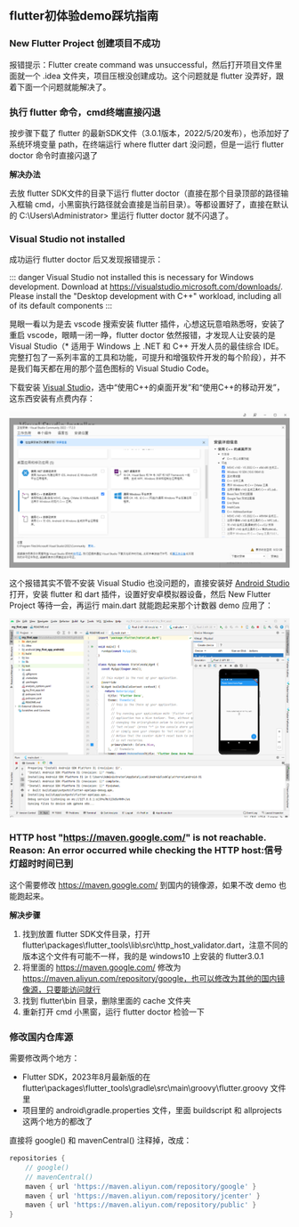 ## flutter初体验demo踩坑指南

### New Flutter Project 创建项目不成功

报错提示：Flutter create command was unsuccessful，然后打开项目文件里面就一个 .idea 文件夹，项目压根没创建成功。这个问题就是 flutter 没弄好，跟着下面一个问题就能解决了。

### 执行 flutter 命令，cmd终端直接闪退

按步骤下载了 flutter 的最新SDK文件（3.0.1版本，2022/5/20发布），也添加好了系统环境变量 path，在终端运行 where flutter dart 没问题，但是一运行 flutter doctor 命令时直接闪退了

**解决办法**

去放 flutter SDK文件的目录下运行 flutter doctor（直接在那个目录顶部的路径输入框输 cmd，小黑窗执行路径就会直接是当前目录）。等都设置好了，直接在默认的 C:\Users\Administrator> 里运行 flutter doctor 就不闪退了。

### Visual Studio not installed

成功运行 flutter doctor 后又发现报错提示：

::: danger
Visual Studio not installed
this is necessary for Windows development.
Download at https://visualstudio.microsoft.com/downloads/.
Please install the "Desktop development with C++" workload, including all of its default components
:::

晃眼一看以为是去 vscode 搜索安装 flutter 插件，心想这玩意咱熟悉呀，安装了重启 vscode，眼睛一闭一睁，flutter doctor 依然报错，才发现人让安装的是 Visual Studio（* 适用于 Windows 上 .NET 和 C++ 开发人员的最佳综合 IDE。 完整打包了一系列丰富的工具和功能，可提升和增强软件开发的每个阶段），并不是我们每天都在用的那个蓝色图标的 Visual Studio Code。

下载安装 [Visual Studio](https://visualstudio.microsoft.com/zh-hans/downloads/)，选中“使用C++的桌面开发”和“使用C++的移动开发”，这东西安装有点费内存：

<img src="./1.png">

这个报错其实不管不安装 Visual Studio 也没问题的，直接安装好 [Android Studio](https://developer.android.com/studio) 打开，安装 flutter 和 dart 插件，设置好安卓模拟器设备，然后 New Flutter Project 等待一会，再运行 main.dart 就能跑起来那个计数器 demo 应用了：

<img src="./2.png">

### HTTP host "https://maven.google.com/" is not reachable. Reason: An error occurred while checking the HTTP host:信号灯超时时间已到

这个需要修改 https://maven.google.com/ 到国内的镜像源，如果不改 demo 也能跑起来。

**解决步骤**

1. 找到放置 flutter SDK文件目录，打开 flutter\packages\flutter_tools\lib\src\http_host_validator.dart，注意不同的版本这个文件有可能不一样，我的是 windows10 上安装的 flutter3.0.1
2. 将里面的 https://maven.google.com/ 修改为 https://maven.aliyun.com/repository/google，也可以修改为其他的国内镜像源，只要能访问就行
3. 找到 flutter\bin 目录，删除里面的 cache 文件夹
4. 重新打开 cmd 小黑窗，运行 flutter doctor 检验一下

### 修改国内仓库源

需要修改两个地方：
* Flutter SDK，2023年8月最新版的在 flutter\packages\flutter_tools\gradle\src\main\groovy\flutter.groovy 文件里
* 项目里的 android\gradle.properties 文件，里面 buildscript 和 allprojects 这两个地方的都改了

直接将 google() 和 mavenCentral() 注释掉，改成：
```gradle
repositories {
    // google()
    // mavenCentral()
    maven { url 'https://maven.aliyun.com/repository/google' }
    maven { url 'https://maven.aliyun.com/repository/jcenter' }
    maven { url 'https://maven.aliyun.com/repository/public' }
}
```